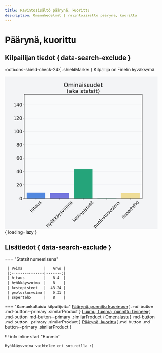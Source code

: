 ```yaml
---
title: Ravintosisältö päärynä, kuorittu
description: Omenahedelmät | ravintosisältö päärynä, kuorittu
---
```


# Päärynä, kuorittu


## Kilpailijan tiedot { data-search-exclude }

:octicons-shield-check-24:{ .shieldMarker } Kilpailija on Finelin hyväksymä.

![Päärynä, kuorittu](./images/paaryna-kuorittu.png){ loading=lazy }

## Lisätiedot { data-search-exclude }
=== "Statsit numeerisena"

     | Voima          |   Arvo |
     |:---------------|-------:|
     | hitaus         |   8.4  |
     | hyökkäysvoima  |   8    |
     | kestopisteet   |  43.24 |
     | puolustusvoima |   0.31 |
     | superteho      |   8    |

=== "Samankaltaisia kilpailijoita"
    [Päärynä, punnittu kuorineen](/paaryna-punnittu-kuorineen){ .md-button .md-button--primary .similarProduct }
    [Luumu, tumma, punnittu kivineen](/luumu-tumma-punnittu-kivineen){ .md-button .md-button--primary .similarProduct }
    [Omenalastu](/omenalastu){ .md-button .md-button--primary .similarProduct }
    [Päärynä, kuorittu](/paaryna-kuorittu){ .md-button .md-button--primary .similarProduct }

!!! info inline start "Huomio"

    Hyökkäysvoima vaihtelee eri sotureilla :)
